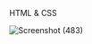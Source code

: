 HTML & CSS

![Screenshot (483)](https://github.com/atulr2200/YouTube-Clone/assets/130772262/b791296e-12ec-4d1d-afcb-0b7ea82be1c1)
